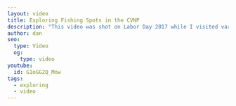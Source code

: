 ```yaml
---
layout: video
title: Exploring Fishing Spots in the CVNP
description: "This video was shot on Labor Day 2017 while I visited various ponds in the Cuyahoga Valley National Park. I was not fortunate enough to catch anything, but I have footage of my time exploring."
author: dan
seo:
  type: Video
  og:
    type: video
youtube:
  id: G1oGG2Q_Mow
tags:
  - exploring
  - video
---
```


